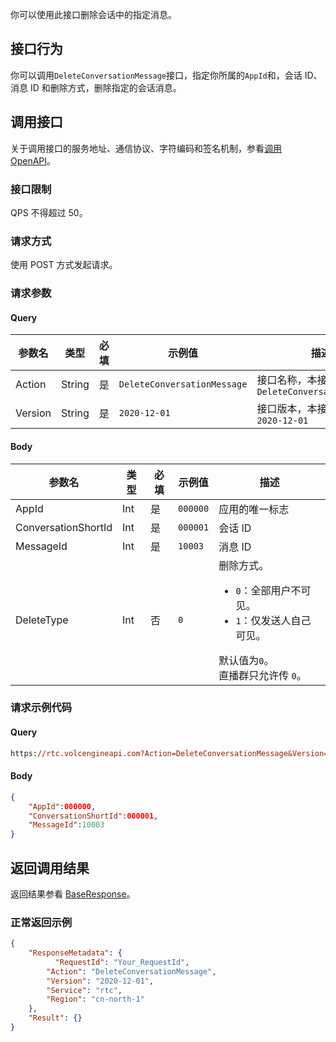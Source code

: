 你可以使用此接口删除会话中的指定消息。

## 接口行为

你可以调用`DeleteConversationMessage`接口，指定你所属的`AppId`和，会话 ID、消息 ID 和删除方式，删除指定的会话消息。
## 调用接口

关于调用接口的服务地址、通信协议、字符编码和签名机制，参看[调用 OpenAPI](412251)。
### 接口限制

QPS 不得超过 50。
### 请求方式

使用 POST 方式发起请求。

### 请求参数

#### Query

| **参数名** | **类型** | **必填** | **示例值** | **描述** |
| --- | --- | --- | --- | --- |
| Action | String | 是 | `DeleteConversationMessage` |  接口名称，本接口取值：`DeleteConversationMessage`|
| Version | String | 是 | `2020-12-01` | 接口版本，本接口取值：`2020-12-01` |


#### Body

| **参数名** | **类型** | **必填** | **示例值** |**描述** |
| --- | --- | --- | --- |--- |
| AppId | Int | 是 |`000000` | 应用的唯一标志 |
| ConversationShortId | Int |是 | `000001` | 会话 ID |
| MessageId| Int |是 | `10003` | 消息 ID |
| DeleteType| Int |否 | `0` | 删除方式。<ul><li>`0`：全部用户不可见。</li><li>`1`：仅发送人自己可见。</li></ul> 默认值为`0`。<br>直播群只允许传 `0`。 |


### 请求示例代码

#### Query

```postscript
https://rtc.volcengineapi.com?Action=DeleteConversationMessage&Version=2020-12-01
```

#### Body

```json
{
    "AppId":000000,
    "ConversationShortId":000001,
    "MessageId":10003    
}
```
## 返回调用结果
返回结果参看 [BaseResponse](192711.md#baseresponse)。


### 正常返回示例

```json
{
    "ResponseMetadata": {
	      "RequestId": "Your_RequestId",    
        "Action": "DeleteConversationMessage",
        "Version": "2020-12-01",
        "Service": "rtc",        
        "Region": "cn-north-1"
    },
    "Result": {}
}
```